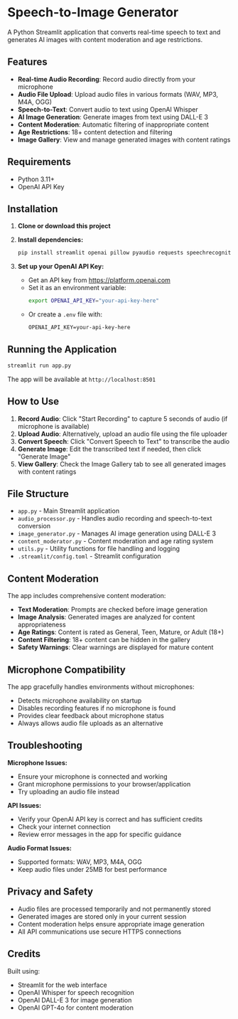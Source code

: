 # Speech-to-Image Generator

A Python Streamlit application that converts real-time speech to text and generates AI images with content moderation and age restrictions.

## Features

- **Real-time Audio Recording**: Record audio directly from your microphone
- **Audio File Upload**: Upload audio files in various formats (WAV, MP3, M4A, OGG)
- **Speech-to-Text**: Convert audio to text using OpenAI Whisper
- **AI Image Generation**: Generate images from text using DALL-E 3
- **Content Moderation**: Automatic filtering of inappropriate content
- **Age Restrictions**: 18+ content detection and filtering
- **Image Gallery**: View and manage generated images with content ratings

## Requirements

- Python 3.11+
- OpenAI API Key

## Installation

1. **Clone or download this project**

2. **Install dependencies:**
   ```bash
   pip install streamlit openai pillow pyaudio requests speechrecognition
   ```

3. **Set up your OpenAI API Key:**
   - Get an API key from https://platform.openai.com
   - Set it as an environment variable:
     ```bash
     export OPENAI_API_KEY="your-api-key-here"
     ```
   - Or create a `.env` file with:
     ```
     OPENAI_API_KEY=your-api-key-here
     ```

## Running the Application

```bash
streamlit run app.py
```

The app will be available at `http://localhost:8501`

## How to Use

1. **Record Audio**: Click "Start Recording" to capture 5 seconds of audio (if microphone is available)
2. **Upload Audio**: Alternatively, upload an audio file using the file uploader
3. **Convert Speech**: Click "Convert Speech to Text" to transcribe the audio
4. **Generate Image**: Edit the transcribed text if needed, then click "Generate Image"
5. **View Gallery**: Check the Image Gallery tab to see all generated images with content ratings

## File Structure

- `app.py` - Main Streamlit application
- `audio_processor.py` - Handles audio recording and speech-to-text conversion
- `image_generator.py` - Manages AI image generation using DALL-E 3
- `content_moderator.py` - Content moderation and age rating system
- `utils.py` - Utility functions for file handling and logging
- `.streamlit/config.toml` - Streamlit configuration

## Content Moderation

The app includes comprehensive content moderation:

- **Text Moderation**: Prompts are checked before image generation
- **Image Analysis**: Generated images are analyzed for content appropriateness
- **Age Ratings**: Content is rated as General, Teen, Mature, or Adult (18+)
- **Content Filtering**: 18+ content can be hidden in the gallery
- **Safety Warnings**: Clear warnings are displayed for mature content

## Microphone Compatibility

The app gracefully handles environments without microphones:
- Detects microphone availability on startup
- Disables recording features if no microphone is found
- Provides clear feedback about microphone status
- Always allows audio file uploads as an alternative

## Troubleshooting

**Microphone Issues:**
- Ensure your microphone is connected and working
- Grant microphone permissions to your browser/application
- Try uploading an audio file instead

**API Issues:**
- Verify your OpenAI API key is correct and has sufficient credits
- Check your internet connection
- Review error messages in the app for specific guidance

**Audio Format Issues:**
- Supported formats: WAV, MP3, M4A, OGG
- Keep audio files under 25MB for best performance

## Privacy and Safety

- Audio files are processed temporarily and not permanently stored
- Generated images are stored only in your current session
- Content moderation helps ensure appropriate image generation
- All API communications use secure HTTPS connections

## Credits

Built using:
- Streamlit for the web interface
- OpenAI Whisper for speech recognition
- OpenAI DALL-E 3 for image generation
- OpenAI GPT-4o for content moderation